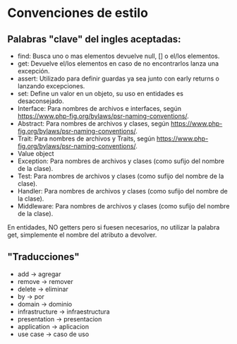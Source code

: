 # Convenciones de estilo

## Palabras "clave" del ingles aceptadas:
- find: Busca uno o mas elementos devuelve null, [] o el/los elementos.
- get: Devuelve el/los elementos en caso de no encontrarlos lanza una excepción.
- assert: Utilizado para definir guardas ya sea junto con early returns o lanzando excepciones.
- set: Define un valor en un objeto, su uso en entidades es desaconsejado.
- Interface: Para nombres de archivos e interfaces, según https://www.php-fig.org/bylaws/psr-naming-conventions/.
- Abstract: Para nombres de archivos y clases, según https://www.php-fig.org/bylaws/psr-naming-conventions/.
- Trait: Para nombres de archivos y Traits, según https://www.php-fig.org/bylaws/psr-naming-conventions/.
- Value object
- Exception: Para nombres de archivos y clases (como sufijo del nombre de la clase).
- Test: Para nombres de archivos y clases (como sufijo del nombre de la clase).
- Handler: Para nombres de archivos y clases (como sufijo del nombre de la clase).
- Middleware: Para nombres de archivos y clases (como sufijo del nombre de la clase).

En entidades, NO getters pero si fuesen necesarios, no utilizar la palabra get, simplemente el nombre del atributo a devolver.

## "Traducciones"
- add -> agregar
- remove -> remover
- delete -> eliminar
- by -> por
- domain -> dominio
- infrastructure -> infraestructura
- presentation -> presentacion
- application -> aplicacion
- use case -> caso de uso
